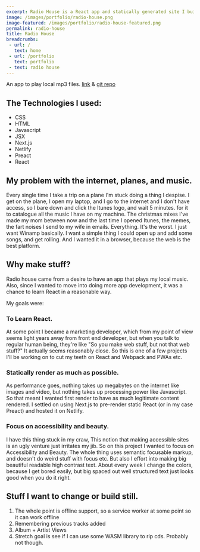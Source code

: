 ```yaml
---
excerpt: Radio House is a React app and statically generated site I built to start practicing React and have an easy way to play local MP3s.
image: /images/portfolio/radio-house.png
image-featured: /images/portfolio/radio-house-featured.png
permalink: radio-house
title: Radio House
breadcrumbs:
 - url: /
   text: home
 - url: /portfolio
   text: portfolio
 - text: radio house
---
```


An app to play local mp3 files. [link](https://radio-house.netlify.com) & [git repo](https://github.com/ericmikkelsen/music-cooler)

## The Technologies I used:

- CSS
- HTML
- Javascript
- JSX
- Next.js
- Netlify
- Preact
- React

## My problem with the internet, planes, and music.

Every single time I take a trip on a plane I'm stuck doing a thing I despise. I get on the plane, I open my laptop, and I go to the internet and I don't have access, so I bare down and click the Itunes logo, and wait 5 minutes. for it to catalogue all the music I have on my machine. The christmas mixes I've made my mom between now and the last time I opened Itunes, the memes, the fart noises I send to my wife in emails. Everything. It's the worst. I just want Winamp basically. I want a simple thing I could open up and add some songs, and get rolling. And I wanted it in a browser, because the web is the best platform.

## Why make stuff?

Radio house came from a desire to have an app that plays my local music. Also, since I wanted to move into doing more app development, it was a chance to learn React in a reasonable way.

My goals were:

### To Learn React.

At some point I became a marketing developer, which from my point of view seems light years away from front end developer, but when you talk to regular human being, they're like "So you make web stuff, but not that web stuff?" It actually seems reasonably close. So this is one of a few projects I'll be working on to cut my teeth on React and Webpack and PWAs etc.

### Statically render as much as possible.

As performance goes, nothing takes up megabytes on the internet like images and video, but nothing takes up processing power like Javascript. So that meant I wanted first render to have as much legitimate content rendered. I settled on using Next.js to pre-render static React (or in my case Preact) and hosted it on Netlify.

### Focus on accessibility and beauty.

I have this thing stuck in my craw, This notion that making accessible sites is an ugly venture just irritates my jib. So on this project I wanted to focus on Accessibility and Beauty. The whole thing uses semantic focusable markup, and doesn't do weird stuff with focus etc. But also I effort into making big beautiful readable high contrast text. About every week I change the colors, because I get bored easily, but big spaced out well structured text just looks good when you do it right.

## Stuff I want to change or build still.

 1. The whole point is offline support, so a service worker at some point so it can work offline
 2. Remembering previous tracks added
 3. Album + Artist Views
 4. Stretch goal is see if I can use some WASM library to rip cds. Probably not though.